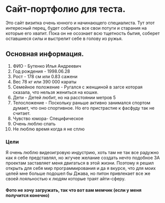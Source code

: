 # Сайт-портфолио для теста.
Это сайт визитка очень юнного и начинающего специалиста. Тут этот интересный перец, будет собирать все свои потуги и старания на которые его хватит. Пока он не осознает всю тщетность бытия, соберет оставшиеся силы и выстрелит себе в голову из ружья.
## Основная информация.
1. ФИО - Бутенко Илья Андреевич
2. Год рождения - 1998.06.28
3. Рост - 178 см или 0.83 сажени
4. Вес 78 кг или 390 000 караты
5. Семейное положение - Ругался с женщиной в загсе которая сказала, что нельзя жениться на кошке.
6. Дети - Детей любит, но на расстоянии метров 5 
7. Телосложение - Поскольку раньше активно занимался спортом думает, что оно спортивное. Но его пристрастие к фасфуду так не считает.
8. Чувство юмора- Специфическое
9. Очень люблю спать
10. Не люблю время когда я не сплю
### Цели 
Я очень люблю видеоигровую индустрию, хоть там не так все радужно как я себе представлял, но жгучее желание создать нечто подобное 3А проектам заставляет меня двигаться в этой жизни.
Поэтому я решил открыть для себя мир программирования и да я вкурсе, что для моих целей мне больше подошел бы Джава, но питон привлекает все же своей лояльностью к людям которые траят айти-сферу.
#### Фото не хочу загружать, так что вот вам мемчик (если у меня получится конечно)


